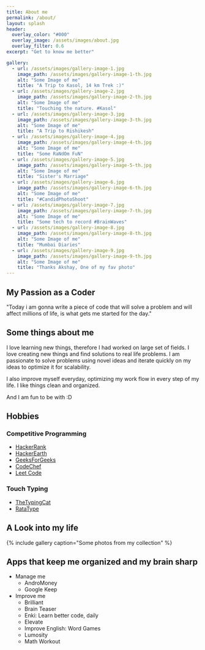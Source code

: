 ```yaml
---
title: About me
permalink: /about/
layout: splash
header:
  overlay_color: "#000"
  overlay_image: /assets/images/about.jpg
  overlay_filter: 0.6
excerpt: "Get to know me better"

gallery:
  - url: /assets/images/gallery-image-1.jpg
    image_path: /assets/images/gallery-image-1-th.jpg
    alt: "Some Image of me"
    title: "A Trip to Kasol, 14 km Trek :)"
  - url: /assets/images/gallery-image-2.jpg
    image_path: /assets/images/gallery-image-2-th.jpg
    alt: "Some Image of me"
    title: "Touching the nature. #Kasol"
  - url: /assets/images/gallery-image-3.jpg
    image_path: /assets/images/gallery-image-3-th.jpg
    alt: "Some Image of me"
    title: "A Trip to Rishikesh"
  - url: /assets/images/gallery-image-4.jpg
    image_path: /assets/images/gallery-image-4-th.jpg
    alt: "Some Image of me"
    title: "Some RaNdOm FuN"
  - url: /assets/images/gallery-image-5.jpg
    image_path: /assets/images/gallery-image-5-th.jpg
    alt: "Some Image of me"
    title: "Sister's Marriage"
  - url: /assets/images/gallery-image-6.jpg
    image_path: /assets/images/gallery-image-6-th.jpg
    alt: "Some Image of me"
    title: "#CandidPhotoShoot"
  - url: /assets/images/gallery-image-7.jpg
    image_path: /assets/images/gallery-image-7-th.jpg
    alt: "Some Image of me"
    title: "Some tech to record #BrainWaves"
  - url: /assets/images/gallery-image-8.jpg
    image_path: /assets/images/gallery-image-8-th.jpg
    alt: "Some Image of me"
    title: "Mumbai Diaries"
  - url: /assets/images/gallery-image-9.jpg
    image_path: /assets/images/gallery-image-9-th.jpg
    alt: "Some Image of me"
    title: "Thanks Akshay, One of my fav photo"
---
```


## My Passion as a Coder
"Today i am gonna write a piece of code that will solve a problem and will affect millions of life, is what gets me started for the day."

## Some things about me
I love learning new things, therefore I had worked on large set of fields. I love creating new things and find solutions to real life problems. I am passionate to solve problems using novel ideas and iterate quickly on my ideas to optimize it for scalability.

I also improve myself everyday, optimizing my work flow in every step of my life. I like things clean and organized.

And I am fun to be with :D

## Hobbies
### Competitive Programming

  * [HackerRank](https://www.hackerrank.com/deepaksood619)
  * [HackerEarth](https://www.hackerearth.com/@deepaksood619)
  * [GeeksForGeeks](http://auth.geeksforgeeks.org/profile.php?user=Deepak%2520Sood&list=practice)
  * [CodeChef](https://www.codechef.com/users/deepaksood619)
  * [Leet Code](https://leetcode.com/deepaksood619/)

### Touch Typing

  * [TheTypingCat](https://thetypingcat.com/user/34963)
  * [RataType](http://www.ratatype.com/c519043)

## A Look into my life
{% include gallery  caption="Some photos from my collection" %}

## Apps that keep me organized and my brain sharp

  * Manage me
    * AndroMoney
    * Google Keep
  * Improve me
    * Brilliant
    * Brain Teaser
    * Enki: Learn better code, daily
    * Elevate
    * Improve English: Word Games
    * Lumosity
    * Math Workout